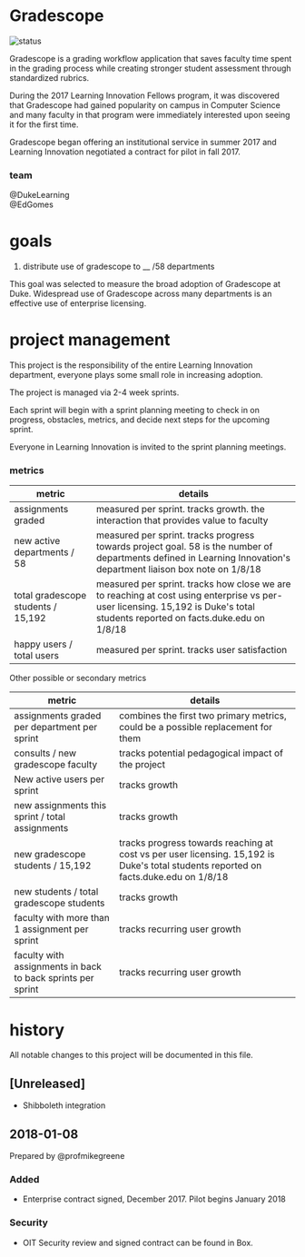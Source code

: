 # Gradescope

![status](https://img.shields.io/badge/status-pilot-brightgreen.svg)

Gradescope is a grading workflow application that saves faculty time spent in the grading process while creating stronger student assessment through standardized rubrics.

During the 2017 Learning Innovation Fellows program, it was discovered that Gradescope had gained popularity on campus in Computer Science and many faculty in that program were immediately interested upon seeing it for the first time.

Gradescope began offering an institutional service in summer 2017 and Learning Innovation negotiated a contract for pilot in fall 2017.

### team
@DukeLearning  
@EdGomes  

# goals
1. distribute use of gradescope to __ /58 departments 

This goal was selected to measure the broad adoption of Gradescope at Duke. Widespread use of Gradescope across many departments is an effective use of enterprise licensing.

# project management
This project is the responsibility of the entire Learning Innovation department, everyone plays some small role in increasing adoption. 

The project is managed via 2-4 week sprints.

Each sprint will begin with a sprint planning meeting to check in on progress, obstacles, metrics, and decide next steps for the upcoming sprint.

Everyone in Learning Innovation is invited to the sprint planning meetings.

### metrics

metric | details
---|---
assignments graded | measured per sprint. tracks growth. the interaction that provides value to faculty
new active departments / 58 | measured per sprint. tracks progress towards project goal. 58 is the number of departments defined in Learning Innovation's department liaison box note on 1/8/18
total gradescope students / 15,192 | measured per sprint. tracks how close we are to reaching at cost using enterprise vs per-user licensing. 15,192 is Duke's total students reported on facts.duke.edu on 1/8/18
happy users / total users | measured per sprint. tracks user satisfaction


Other possible or secondary metrics

metric | details
---|---
assignments graded per department per sprint | combines the first two primary metrics, could be a possible replacement for them
consults / new gradescope faculty | tracks potential pedagogical impact of the project
New active users per sprint | tracks growth
new assignments this sprint / total assignments | tracks growth
new gradescope students / 15,192  | tracks progress towards reaching at cost vs per user licensing. 15,192 is Duke's total students reported on facts.duke.edu on 1/8/18
new students / total gradescope students | tracks growth
faculty with more than 1 assignment per sprint | tracks recurring user growth
faculty with assignments in back to back sprints per sprint | tracks recurring user growth

# history 
All notable changes to this project will be documented in this file.

## [Unreleased]
* Shibboleth integration

## 2018-01-08
Prepared by @profmikegreene

### Added
* Enterprise contract signed, December 2017. Pilot begins January 2018

### Security
* OIT Security review and signed contract can be found in Box.


